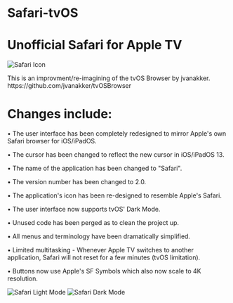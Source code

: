 # Safari-tvOS
<h1>Unofficial Safari for Apple TV</h1>
                                                                                         
<img src="https://github.com/LisaGuide/Apple-TV-tvOS-Safari/blob/master/Icon.png" alt="Safari Icon">
<p></p>
<p></p>
This is an improvment/re-imagining of the tvOS Browser by jvanakker. https://github.com/jvanakker/tvOSBrowser

<p></p>
<p></p>
<h1>Changes include:</h1>
<p>
• The user interface has been completely redesigned to mirror Apple's own Safari browser for iOS/iPadOS. 
</p>
<p>
• The cursor has been changed to reflect the new cursor in iOS/iPadOS 13.
</p>
<p>
• The name of the application has been changed to "Safari".
</p>
<p>
• The version number has been changed to 2.0.
</p>
<p>
• The application's icon has been re-designed to resemble Apple's Safari.
</p>
<p>
• The user interface now supports tvOS' Dark Mode.
</p>
<p>
• Unused code has been perged as to clean the project up.
</p>
<p>
• All menus and terminology have been dramatically simplified.
</p>
<p>
• Limited multitasking - Whenever Apple TV switches to another application, Safari will not reset for a few minutes (tvOS limitation).
</p>
<p>
• Buttons now use Apple's SF Symbols which also now scale to 4K resolution.
</p>
<p></p>
<p></p>


<img src="https://github.com/LisaGuide/Apple-TV-tvOS-Safari/blob/master/SafariLight.png" alt="Safari Light Mode">
<img src="https://github.com/LisaGuide/Apple-TV-tvOS-Safari/blob/master/SafariDark.png" alt="Safari Dark Mode">
